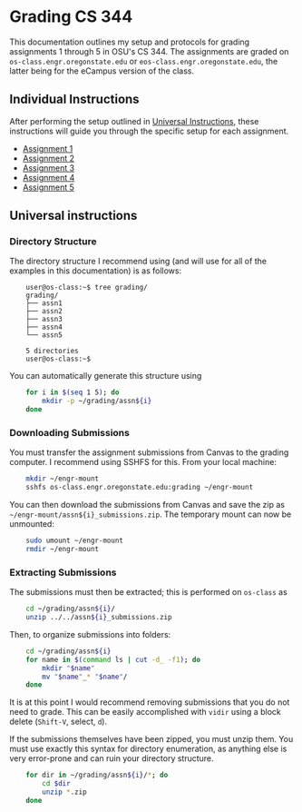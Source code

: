# Grading CS 344
This documentation outlines my setup and protocols for grading assignments 1 through 5 in OSU's CS 344.
The assignments are graded on `os-class.engr.oregonstate.edu` or `eos-class.engr.oregonstate.edu`, the latter being for the eCampus version of the class.

## Individual Instructions
After performing the setup outlined in [Universal Instructions](#universal-instructions), these instructions will guide you through the specific setup for each assignment.

* [Assignment 1](assn1/README.md)
* [Assignment 2](assn2/README.md)
* [Assignment 3](assn3/README.md)
* [Assignment 4](assn4/README.md)
* [Assignment 5](assn5/README.md)

## Universal instructions
### Directory Structure
The directory structure I recommend using (and will use for all of the examples in this documentation) is as follows:

```
    user@os-class:~$ tree grading/
    grading/
    ├── assn1
    ├── assn2
    ├── assn3
    ├── assn4
    └── assn5

    5 directories
    user@os-class:~$ 
```

You can automatically generate this structure using

```sh
    for i in $(seq 1 5); do
        mkdir -p ~/grading/assn${i}
    done
```

### Downloading Submissions
You must transfer the assignment submissions from Canvas to the grading computer.
I recommend using SSHFS for this.
From your local machine:

```sh
    mkdir ~/engr-mount
    sshfs os-class.engr.oregonstate.edu:grading ~/engr-mount
```

You can then download the submissions from Canvas and save the zip as `~/engr-mount/assn${i}_submissions.zip`.
The temporary mount can now be unmounted:

```sh
    sudo umount ~/engr-mount
    rmdir ~/engr-mount
```

### Extracting Submissions
The submissions must then be extracted; this is performed on `os-class` as

```sh
    cd ~/grading/assn${i}/
    unzip ../../assn${i}_submissions.zip
```

Then, to organize submissions into folders:

```sh
    cd ~/grading/assn${i}
    for name in $(command ls | cut -d_ -f1); do
        mkdir "$name"
        mv "$name"_* "$name"/
    done
```

It is at this point I would recommend removing submissions that you do not need to grade.
This can be easily accomplished with `vidir` using a block delete (`Shift-V`, select, `d`).

If the submissions themselves have been zipped, you must unzip them.
You must use exactly this syntax for directory enumeration, as anything else is very error-prone and can ruin your directory structure.

```sh
    for dir in ~/grading/assn${i}/*; do
        cd $dir
        unzip *.zip
    done
```
